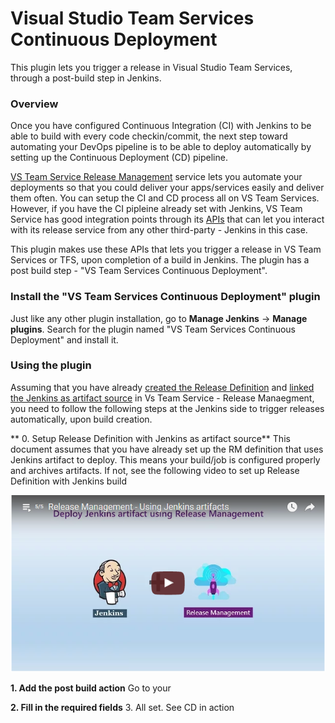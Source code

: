 # Visual Studio Team Services Continuous Deployment

This plugin lets you trigger a release in Visual Studio Team Services, through a post-build step in Jenkins.

### Overview
Once you have configured Continuous Integration (CI) with Jenkins to be able to build with every code checkin/commit, the next step toward automating your DevOps pipeline is to be able to deploy automatically by setting up the Continuous Deployment (CD) pipeline.

[VS Team Service Release Management](https://www.visualstudio.com/features/release-management-vs) service lets you automate your deployments so that you could deliver your apps/services easily and deliver them often. You can setup the CI and CD process all on VS Team Services. However, if you have the CI pipleine already set with Jenkins, VS Team Service has good integration points through its [APIs](https://www.visualstudio.com/integrate/api/overview#Releasepreview) that can let you interact with its release service from any other third-party - Jenkins in this case.

This plugin makes use these APIs that lets you trigger a release in VS Team Services or TFS, upon completion of a build in Jenkins. The plugin has a post build step - "VS Team Services Continuous Deployment".

### Install the "VS Team Services Continuous Deployment" plugin 

Just like any other plugin installation, go to **Manage Jenkins** -> **Manage plugins**. Search for the plugin named "VS Team Services Continuous Deployment"  and install it.

### Using the plugin

Assuming that you have already [created the Release Definition](https://www.visualstudio.com/en-us/docs/release/author-release-definition/more-release-definition) and [linked the Jenkins as artifact source](https://www.visualstudio.com/en-us/docs/release/author-release-definition/understanding-artifacts#jenkins) in Vs Team Service - Release Manaegment, you need to follow the following steps at the Jenkins side to trigger releases automatically, upon build creation.

** 0. Setup Release Definition with Jenkins as artifact source**
This document assumes that you have already set up the RM definition that uses Jenkins artifact to deploy. This means your build/job is configured properly and archives artifacts. If not, see the following video to set up Release Definition with Jenkins build

[![IMAGE ALT TEXT HERE](screenshots/rmWithJenkins-YT.png)](https://www.youtube.com/watch?v=ZC4hWYqdP_o&index=5&list=PLP3SfFPBD6cTJ2Jp5cHvjQ3flrbwQu-nN)


**1. Add the post build action**
Go to your 

**2. Fill in the required fields**
3. All set. See CD in action






